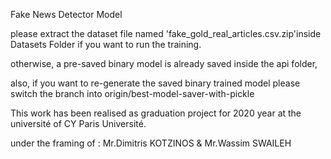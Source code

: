Fake News Detector Model 

please extract the dataset file named 'fake_gold_real_articles.csv.zip'inside Datasets Folder if you want to run the training.

otherwise, a pre-saved binary model is already saved inside the api folder,

also, if you want to re-generate the saved binary trained model please switch the branch into origin/best-model-saver-with-pickle

This work has been realised as graduation project for 2020 year at the université of CY Paris Université.

under the framing of : Mr.Dimitris KOTZINOS & Mr.Wassim SWAILEH